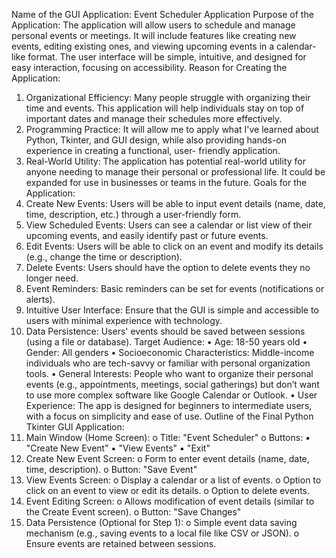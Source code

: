 Name of the GUI Application:
Event Scheduler Application
Purpose of the Application:
The application will allow users to schedule and manage personal events or meetings. It will
include features like creating new events, editing existing ones, and viewing upcoming events in
a calendar-like format. The user interface will be simple, intuitive, and designed for easy
interaction, focusing on accessibility.
Reason for Creating the Application:
1. Organizational Efficiency: Many people struggle with organizing their time and events.
This application will help individuals stay on top of important dates and manage their
schedules more effectively.
2. Programming Practice: It will allow me to apply what I've learned about Python, Tkinter,
and GUI design, while also providing hands-on experience in creating a functional, user-
friendly application.
3. Real-World Utility: The application has potential real-world utility for anyone needing to
manage their personal or professional life. It could be expanded for use in businesses or
teams in the future.
Goals for the Application:
1. Create New Events: Users will be able to input event details (name, date, time,
description, etc.) through a user-friendly form.
2. View Scheduled Events: Users can see a calendar or list view of their upcoming events,
and easily identify past or future events.
3. Edit Events: Users will be able to click on an event and modify its details (e.g., change
the time or description).
4. Delete Events: Users should have the option to delete events they no longer need.
5. Event Reminders: Basic reminders can be set for events (notifications or alerts).
6. Intuitive User Interface: Ensure that the GUI is simple and accessible to users with
minimal experience with technology.
7. Data Persistence: Users' events should be saved between sessions (using a file or
database).
Target Audience:
• Age: 18-50 years old
• Gender: All genders
• Socioeconomic Characteristics: Middle-income individuals who are tech-savvy or
familiar with personal organization tools.
• General Interests: People who want to organize their personal events (e.g., appointments,
meetings, social gatherings) but don’t want to use more complex software like Google
Calendar or Outlook.
• User Experience: The app is designed for beginners to intermediate users, with a focus on
simplicity and ease of use.
Outline of the Final Python Tkinter GUI Application:
1. Main Window (Home Screen):
o Title: "Event Scheduler"
o Buttons:
▪ "Create New Event"
▪ "View Events"
▪ "Exit"
2. Create New Event Screen:
o Form to enter event details (name, date, time, description).
o Button: "Save Event"
3. View Events Screen:
o Display a calendar or a list of events.
o Option to click on an event to view or edit its details.
o Option to delete events.
4. Event Editing Screen:
o Allows modification of event details (similar to the Create Event screen).
o Button: "Save Changes"
5. Data Persistence (Optional for Step 1):
o Simple event data saving mechanism (e.g., saving events to a local file like CSV
or JSON).
o Ensure events are retained between sessions.
